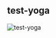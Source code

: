 ## test-yoga

![test-yoga](https://user-images.githubusercontent.com/16978473/138613549-8d1c347d-c124-458a-bdc8-18585783efbb.png)
